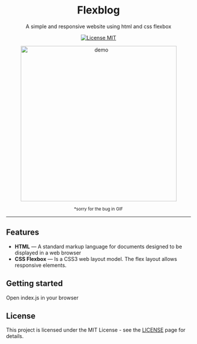 <h1 align="center">
Flexblog
</h1>

<p align="center">A simple and responsive website using html and css flexbox</p>

<p align="center">
  <a href="https://opensource.org/licenses/MIT">
    <img src="https://img.shields.io/badge/License-MIT-blue.svg" alt="License MIT">
  </a>  
</p>

<div align="center">
  <img style="display: block;" src="https://i.ibb.co/nn49jBP/flexblog.gif" alt="demo" height="425">
  
  <small style="display: block; font-size: smaller;">*sorry for the bug in GIF</small>
</div>

<hr />

## Features

- **HTML** — A standard markup language for documents designed to be displayed in a web browser
- **CSS Flexbox** — Is a CSS3 web layout model. The flex layout allows responsive elements.

## Getting started

Open index.js in your browser

## License

This project is licensed under the MIT License - see the [LICENSE](https://opensource.org/licenses/MIT) page for details.
